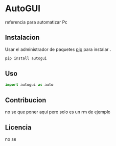 # AutoGUI

referencia para automatizar Pc

## Instalacion

Usar el administrador de paquetes [pip](https://pip.pypa.io/en/stable/) para instalar .

```bash
pip install autogui
```
## Uso

```python
import autogui as auto


```

## Contribucion
no se que poner aqui pero solo es un rm de ejemplo

## Licencia
no se 